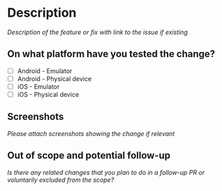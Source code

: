 # Description

_Description of the feature or fix with link to the issue if existing_

## On what platform have you tested the change?

- [ ] Android - Emulator
- [ ] Android - Physical device
- [ ] iOS - Emulator
- [ ] iOS - Physical device

## Screenshots

_Please attach screenshots showing the change if relevant_

## Out of scope and potential follow-up

_Is there any related changes that you plan to do in a follow-up PR or voluntarily excluded from the scope?_
